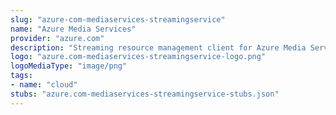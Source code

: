 ```yaml
---
slug: "azure-com-mediaservices-streamingservice"
name: "Azure Media Services"
provider: "azure.com"
description: "Streaming resource management client for Azure Media Services"
logo: "azure.com-mediaservices-streamingservice-logo.png"
logoMediaType: "image/png"
tags:
- name: "cloud"
stubs: "azure.com-mediaservices-streamingservice-stubs.json"
---
```


